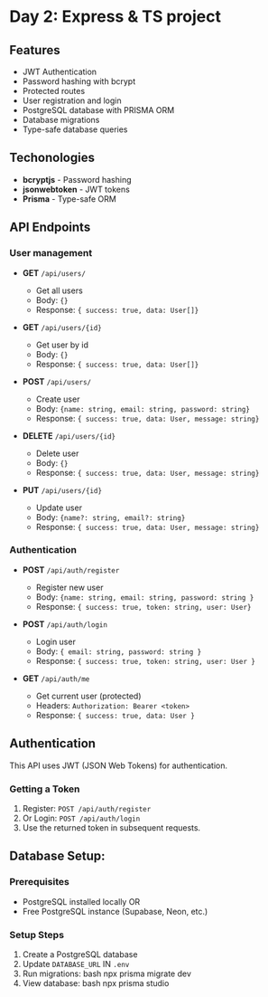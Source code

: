 # Day 2: Express & TS project

## Features
- JWT Authentication
- Password hashing with bcrypt
- Protected routes
- User registration and login
- PostgreSQL database with PRISMA ORM
- Database migrations
- Type-safe database queries

## Techonologies
- **bcryptjs** - Password hashing
- **jsonwebtoken** - JWT tokens
- **Prisma** - Type-safe ORM

## API Endpoints
### User management
- **GET** `/api/users/`
  - Get all users
  - Body: `{}`
  - Response: `{ success: true, data: User[]}`

- **GET** `/api/users/{id}`
  - Get user by id
  - Body: `{}`
  - Response: `{ success: true, data: User[]}`

- **POST** `/api/users/`
  - Create user
  - Body: `{name: string, email: string, password: string}`
  - Response: `{ success: true, data: User, message: string}`

- **DELETE** `/api/users/{id}`
  - Delete user
  - Body: `{}`
  - Response: `{ success: true, data: User, message: string}`

- **PUT** `/api/users/{id}`
  - Update user
  - Body: `{name?: string, email?: string}`
  - Response: `{ success: true, data: User, message: string}`


### Authentication
- **POST** `/api/auth/register`
    - Register new user
    - Body: `{name: string, email: string, password: string }`
    - Response: `{ success: true, token: string, user: User}`

- **POST** `/api/auth/login`
  - Login user
  - Body: `{ email: string, password: string }`
  - Response: `{ success: true, token: string, user: User }`

- **GET** `/api/auth/me`
  - Get current user (protected)
  - Headers: `Authorization: Bearer <token>`
  - Response: `{ success: true, data: User }`

## Authentication

This API uses JWT (JSON Web Tokens) for authentication.

### Getting a Token
1. Register: `POST /api/auth/register`
2. Or Login: `POST /api/auth/login`
3. Use the returned token in subsequent requests.

## Database Setup:

### Prerequisites
- PostgreSQL installed locally OR
- Free PostgreSQL instance (Supabase, Neon, etc.)

### Setup Steps
1. Create a PostgreSQL database
2. Update `DATABASE_URL` IN `.env`
3. Run migrations:
    bash
    npx prisma migrate dev
4. View database:
    bash
    npx prisma studio